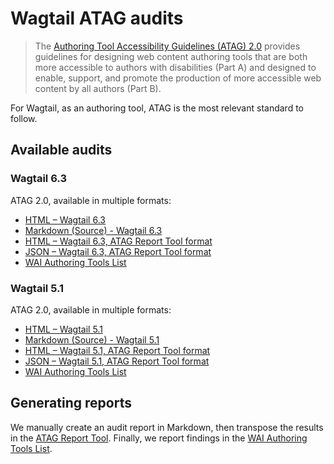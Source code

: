 # Wagtail ATAG audits

> The [Authoring Tool Accessibility Guidelines (ATAG) 2.0](https://www.w3.org/TR/ATAG20/) provides guidelines for designing web content authoring tools that are both more accessible to authors with disabilities (Part A) and designed to enable, support, and promote the production of more accessible web content by all authors (Part B).

For Wagtail, as an authoring tool, ATAG is the most relevant standard to follow.

## Available audits

### Wagtail 6.3

ATAG 2.0, available in multiple formats:

- [HTML – Wagtail 6.3](https://wagtail.github.io/accessibility/audits/atag/atag_wagtail_6.3.html)
- [Markdown (Source) - Wagtail 6.3](https://github.com/wagtail/accessibility/blob/main/audits/atag/atag_wagtail_6.3.md)
- [HTML – Wagtail 6.3, ATAG Report Tool format](https://wagtail.github.io/accessibility/audits/atag/atag_wagtail_6.3_atag-report-tool.html)
- [JSON – Wagtail 6.3, ATAG Report Tool format](./atag_wagtail_6.3_atag-report-tool.json)
- [WAI Authoring Tools List](https://www.w3.org/WAI/tools-list/authoring/)

### Wagtail 5.1

ATAG 2.0, available in multiple formats:

- [HTML – Wagtail 5.1](https://wagtail.github.io/accessibility/audits/atag/atag_wagtail_5.1.html)
- [Markdown (Source) - Wagtail 5.1](https://github.com/wagtail/accessibility/blob/main/audits/atag/atag_wagtail_5.1.md)
- [HTML – Wagtail 5.1, ATAG Report Tool format](https://wagtail.github.io/accessibility/audits/atag/atag_wagtail_5.1_atag-report-tool.html)
- [JSON – Wagtail 5.1, ATAG Report Tool format](./atag_wagtail_5.1_atag-report-tool.json)
- [WAI Authoring Tools List](https://www.w3.org/WAI/tools-list/authoring/)

## Generating reports

We manually create an audit report in Markdown, then transpose the results in the [ATAG Report Tool](https://www.w3.org/WAI/atag/report-tool/).
Finally, we report findings in the [WAI Authoring Tools List](https://www.w3.org/WAI/tools-list/authoring/).
